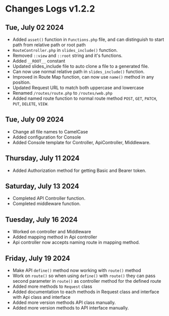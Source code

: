 # Changes Logs v1.2.2

## Tue, July 02 2024

- Added `asset()` function in `Functions.php` file, and can distinguish to start path from relative path or root path
- `RouteController.php` in `slides_include()` function.
- Removed `::view` and `::root` string and it's functions.
- Added `__ROOT__` constant
- Updated slides_include file to auto clone a file to a generated file.
- Can now use normal relative path in `slides_include()` function.
- Improved in Route Map function, can now use `name()` method in any position.
- Updated Request URL to match both uppercase and lowercase
- Renamed `/routes/route.php` to `/routes/web.php`
- Added named route function to normal route method `POST`, `GET`, `PATCH`, `PUT`, `DELETE`, `VIEW`.

## Tue, July 09 2024

- Change all file names to CamelCase
- Added configuration for Console
- Added Console template for Controller, ApiController, Middleware.

## Thursday, July 11 2024

- Added Authorization method for getting Basic and Bearer token.

## Saturday, July 13 2024

- Completed API Controller function.
- Completed middleware function.

## Tuesday, July 16 2024

- Worked on controller and Middleware
- Added mapping method in Api controller
- Api controller now accepts naming route in mapping method.

## Friday, July 19 2024

- Make API `define()` method now working with `route()` method
- Work on `route()` so when using `define()` with `route()` they can pass second parameter in `route()` as controller method for the defined route
- Added more methods to `Request` class
- Added documentation to each methods in Request class and interface with Api class and interface
- Added more version methods API class manually.
- Added more version methods to API interface manually.
